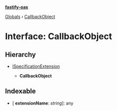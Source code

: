 **[fastify-oas](../README.md)**

[Globals](../README.md) › [CallbackObject](callbackobject.md)

# Interface: CallbackObject

## Hierarchy

* [ISpecificationExtension](ispecificationextension.md)

  * **CallbackObject**

## Indexable

* \[ **extensionName**: *string*\]: any